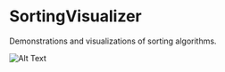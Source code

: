 # SortingVisualizer

Demonstrations and visualizations of sorting algorithms.

![Alt Text](/SortingVisualizer/blob/master/heap.gif)
